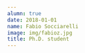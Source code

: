 ```yaml
---
alumn: true
date: 2018-01-01
name: Fabio Socciarelli
image: img/fabioz.jpg
title: Ph.D. student
---
```


